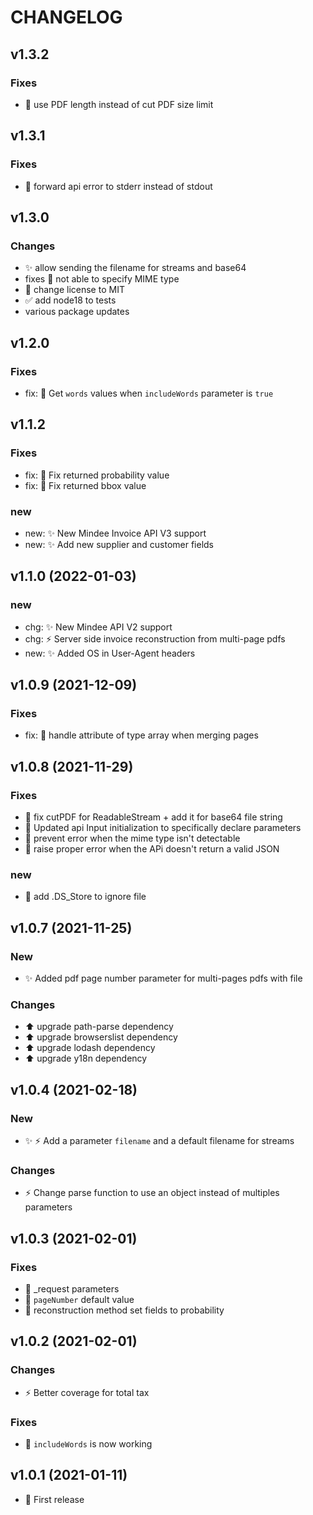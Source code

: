 # CHANGELOG

## v1.3.2

### Fixes
* 🐛 use PDF length instead of cut PDF size limit

## v1.3.1

### Fixes
* 🐛 forward api error to stderr instead of stdout

## v1.3.0

### Changes

* :sparkles: allow sending the filename for streams and base64
* fixes :bug: not able to specify MIME type
* :page_facing_up: change license to MIT
* :white_check_mark: add node18 to tests
* various package updates

## v1.2.0

### Fixes

* fix: 🐛 Get `words` values when `includeWords` parameter is `true`

## v1.1.2

### Fixes

* fix: 🐛 Fix returned probability value
* fix: 🐛 Fix returned bbox value

### new

* new: ✨ New Mindee Invoice API V3 support
* new: ✨ Add new supplier and customer fields

## v1.1.0 (2022-01-03)

### new

* chg: :sparkles: New Mindee API V2 support
* chg: :zap: Server side invoice reconstruction from multi-page pdfs
* new: :sparkles: Added OS in User-Agent headers


## v1.0.9 (2021-12-09)

### Fixes

* fix: 🐛 handle attribute of type array when merging pages

## v1.0.8 (2021-11-29)

### Fixes

* 🐛 fix cutPDF for ReadableStream + add it for base64 file string
* 🐛 Updated api Input initialization to specifically declare parameters
* 🐛 prevent error when the mime type isn't detectable
* 🐛 raise proper error when the APi doesn't return a valid JSON

### new

* :see_no_evil: add .DS_Store to ignore file

## v1.0.7 (2021-11-25)

### New

* ✨ Added pdf page number parameter for multi-pages pdfs with file

### Changes

* :arrow_up: upgrade path-parse dependency
* :arrow_up: upgrade browserslist dependency
* :arrow_up: upgrade lodash dependency
* :arrow_up: upgrade y18n dependency

## v1.0.4 (2021-02-18)

### New

* :sparkles: :zap: Add a parameter `filename` and a default filename for streams

### Changes

* :zap: Change parse function to use an object instead of multiples parameters

## v1.0.3 (2021-02-01)

### Fixes

* :bug: \_request parameters
* :bug: `pageNumber` default value
* :bug: reconstruction method set fields to probability

## v1.0.2 (2021-02-01)

### Changes

* :zap: Better coverage for total tax

### Fixes

* :bug: `includeWords` is now working

## v1.0.1 (2021-01-11)

* 🎉 First release
